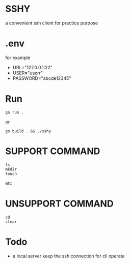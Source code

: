 # SSHY
a convenient ssh client for practice purpose
# .env
for example
- URL="127.0.0.1:22"
- USER="userr"
- PASSWORD="abcde12345"

# Run
```
go run .
```
or 
```
go build . && ./sshy
```
# SUPPORT COMMAND
```
ls
mkdir
touch 
```
etc
# UNSUPPORT COMMAND
```
cd
clear
```

# Todo
- a local server keep the ssh connection for cli operate
